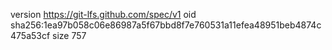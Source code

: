 version https://git-lfs.github.com/spec/v1
oid sha256:1ea97b058c06e86987a5f67bbd8f7e760531a11efea48951beb4874c475a53cf
size 757
